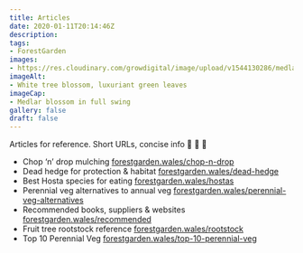 ```yaml
---
title: Articles
date: 2020-01-11T20:14:46Z
description: 
tags: 
- ForestGarden
images: 
- https://res.cloudinary.com/growdigital/image/upload/v1544130286/medlar-42254180632.jpg
imageAlt:
- White tree blossom, luxuriant green leaves
imageCap:
- Medlar blossom in full swing
gallery: false
draft: false
---
```


Articles for reference. Short URLs, concise info 🙂 💚 🌳

* Chop ‘n’ drop mulching [forestgarden.wales/chop-n-drop](/chop-n-drop/)
* Dead hedge for protection & habitat [forestgarden.wales/dead-hedge](/dead-hedge/)
* Best Hosta species for eating [forestgarden.wales/hostas](/hostas/)
* Perennial veg alternatives to annual veg [forestgarden.wales/perennial-veg-alternatives](/perennial-veg-alternatives/)
* Recommended books, suppliers & websites [forestgarden.wales/recommended](/recommended/)
* Fruit tree rootstock reference [forestgarden.wales/rootstock](/rootstock/)
* Top 10 Perennial Veg [forestgarden.wales/top-10-perennial-veg](/top-10-perennial-veg/)

